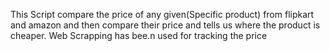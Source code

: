 This Script compare the price of any given(Specific product) from flipkart and amazon and then compare their price and tells us where the product is cheaper.
Web Scrapping has bee.n used for tracking the price


